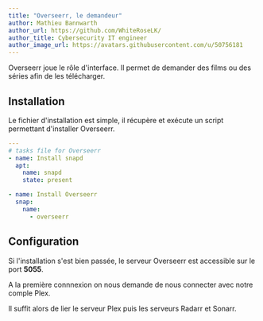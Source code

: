 ```yaml
---
title: "Overseerr, le demandeur"
author: Mathieu Bannwarth
author_url: https://github.com/WhiteRoseLK/
author_title: Cybersecurity IT engineer
author_image_url: https://avatars.githubusercontent.com/u/50756181
---
```


Overseerr joue le rôle d'interface. Il permet de demander des films ou des séries afin de les télécharger.

## Installation

Le fichier d'installation est simple, il récupère et exécute un script permettant d'installer Overseerr.

```YAML title="tasks/main.yml"
---
# tasks file for Overseerr
- name: Install snapd
  apt:
    name: snapd
    state: present

- name: Install Overseerr
  snap:
    name: 
      - overseerr
```

## Configuration

Si l'installation s'est bien passée, le serveur Overseerr est accessible sur le port **5055**.

A la première connnexion on nous demande de nous connecter avec notre comple Plex.

Il suffit alors de lier le serveur Plex puis les serveurs Radarr et Sonarr.